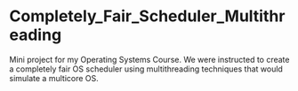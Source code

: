 # Completely_Fair_Scheduler_Multithreading
Mini project for my Operating Systems Course. We were instructed to create a completely fair OS scheduler using multithreading techniques that would simulate a multicore OS.
